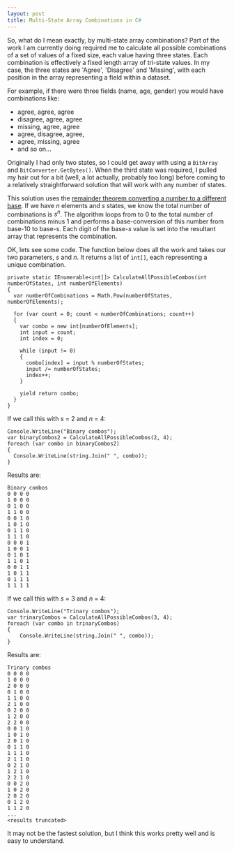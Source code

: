 ```yaml
---
layout: post
title: Multi-State Array Combinations in C# 
---
```


So, what do I mean exactly, by multi-state array combinations? Part of the work I am currently doing required me to calculate all possible combinations of a set of values of a fixed size, each value having three states. Each combination is effectively a fixed length array of tri-state values. In my case, the three states are 'Agree', 'Disagree' and 'Missing', with each position in the array representing a field within a dataset.

For example, if there were three fields (name, age, gender) you would have combinations like:

- agree, agree, agree
- disagree, agree, agree
- missing, agree, agree
- agree, disagree, agree,
- agree, missing, agree
- and so on...

Originally I had only two states, so I could get away with using a `BitArray` and `BitConverter.GetBytes()`. When the third state was required, I pulled my hair out for a bit (well, a lot actually, probably too long) before coming to a relatively straightforward solution that will work with any number of states.

This solution uses the [remainder theorem converting a number to a different base](https://en.wikipedia.org/wiki/Positional_notation#Base_conversion). If we have *n* elements and *s* states, we know the total number of combinations is *s<sup>n</sup>*. The algorithm loops from to 0 to the total number of combinations minus 1 and performs a base-conversion of this number from base-10 to base-s. Each digit of the base-*s* value is set into the resultant array that represents the combination.

OK, lets see some code. The function below does all the work and takes our two parameters, *s* and *n*. It returns a list of `int[]`, each representing a unique combination.    

    private static IEnumerable<int[]> CalculateAllPossibleCombos(int numberOfStates, int numberOfElements)
    {
      var numberOfCombinations = Math.Pow(numberOfStates, numberOfElements);
    
      for (var count = 0; count < numberOfCombinations; count++)
      {
        var combo = new int[numberOfElements];
        int input = count;
        int index = 0;
    
        while (input != 0)
        {
          combo[index] = input % numberOfStates;
          input /= numberOfStates;
          index++;
        }
    
        yield return combo;
      }
    }

If we call this with *s* = 2 and *n* = 4:

    Console.WriteLine("Binary combos");
    var binaryCombos2 = CalculateAllPossibleCombos(2, 4);
    foreach (var combo in binaryCombos2)
    {
      Console.WriteLine(string.Join(" ", combo));
    }

Results are:

    Binary combos
    0 0 0 0
    1 0 0 0
    0 1 0 0
    1 1 0 0
    0 0 1 0
    1 0 1 0
    0 1 1 0
    1 1 1 0
    0 0 0 1
    1 0 0 1
    0 1 0 1
    1 1 0 1
    0 0 1 1
    1 0 1 1
    0 1 1 1
    1 1 1 1

If we call this with *s* = 3 and *n* = 4:

	Console.WriteLine("Trinary combos");
	var trinaryCombos = CalculateAllPossibleCombos(3, 4);
	foreach (var combo in trinaryCombos)
	{
	    Console.WriteLine(string.Join(" ", combo));
	}

Results are:

    Trinary combos
    0 0 0 0
    1 0 0 0
    2 0 0 0
    0 1 0 0
    1 1 0 0
    2 1 0 0
    0 2 0 0
    1 2 0 0
    2 2 0 0
    0 0 1 0
    1 0 1 0
    2 0 1 0
    0 1 1 0
    1 1 1 0
    2 1 1 0
    0 2 1 0
    1 2 1 0
    2 2 1 0
    0 0 2 0
    1 0 2 0
    2 0 2 0
    0 1 2 0
    1 1 2 0
	...
	<results truncated>
 
It may not be the fastest solution, but I think this works pretty well and is easy to understand. 